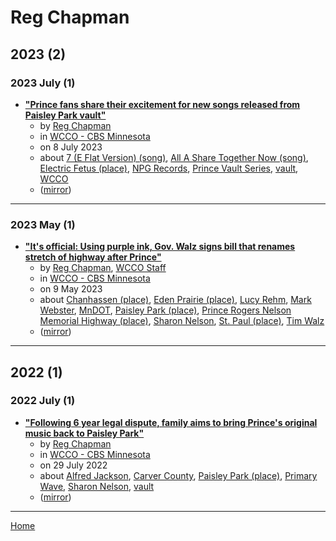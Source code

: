 # Reg Chapman

## 2023 (2)

### 2023 July (1)

 - [**"Prince fans share their excitement for new songs released from Paisley Park vault"**](https://www.cbsnews.com/minnesota/news/prince-fans-share-their-excitement-for-new-songs-releases-from-paisley-park-vault/)
    - by [Reg Chapman](../../authors/reg-chapman/index.md)
    - in [WCCO - CBS Minnesota](../../publications/u-z/wcco-cbs-minnesota/index.md)
    - on 8 July 2023
    - about [7 (E Flat Version) (song)](../../topics/song/7-e-flat-version/index.md), [All A Share Together Now (song)](../../topics/song/all-a-share-together-now/index.md), [Electric Fetus (place)](../../topics/place/electric-fetus/index.md), [NPG Records](../../topics/npg-records/index.md), [Prince Vault Series](../../topics/prince-vault-series/index.md), [vault](../../topics/vault/index.md), [WCCO](../../topics/wcco/index.md)
    - ([mirror](https://web.archive.org/web/*/https://www.cbsnews.com/minnesota/news/prince-fans-share-their-excitement-for-new-songs-releases-from-paisley-park-vault/))

----

### 2023 May (1)

 - [**"It's official: Using purple ink, Gov. Walz signs bill that renames stretch of highway after Prince"**](https://www.cbsnews.com/minnesota/news/prince-rogers-nelson-memorial-highway-bill-signed-into-law-renaming-stretch-of-chanhassen-highway/)
    - by [Reg Chapman](../../authors/reg-chapman/index.md), [WCCO Staff](../../authors/wcco-staff/index.md)
    - in [WCCO - CBS Minnesota](../../publications/u-z/wcco-cbs-minnesota/index.md)
    - on 9 May 2023
    - about [Chanhassen (place)](../../topics/place/chanhassen/index.md), [Eden Prairie (place)](../../topics/place/eden-prairie/index.md), [Lucy Rehm](../../topics/lucy-rehm/index.md), [Mark Webster](../../topics/mark-webster/index.md), [MnDOT](../../topics/mndot/index.md), [Paisley Park (place)](../../topics/place/paisley-park/index.md), [Prince Rogers Nelson Memorial Highway (place)](../../topics/place/prince-rogers-nelson-memorial-highway/index.md), [Sharon Nelson](../../topics/sharon-nelson/index.md), [St. Paul (place)](../../topics/place/st-paul/index.md), [Tim Walz](../../topics/tim-walz/index.md)
    - ([mirror](https://web.archive.org/web/*/https://www.cbsnews.com/minnesota/news/prince-rogers-nelson-memorial-highway-bill-signed-into-law-renaming-stretch-of-chanhassen-highway/))

----

## 2022 (1)

### 2022 July (1)

 - [**"Following 6 year legal dispute, family aims to bring Prince's original music back to Paisley Park"**](https://www.cbsnews.com/minnesota/news/following-six-year-legal-dispute-family-aims-to-bring-princes-original-music-back-to-paisley-park/)
    - by [Reg Chapman](../../authors/reg-chapman/index.md)
    - in [WCCO - CBS Minnesota](../../publications/u-z/wcco-cbs-minnesota/index.md)
    - on 29 July 2022
    - about [Alfred Jackson](../../topics/alfred-jackson/index.md), [Carver County](../../topics/carver-county/index.md), [Paisley Park (place)](../../topics/place/paisley-park/index.md), [Primary Wave](../../topics/primary-wave/index.md), [Sharon Nelson](../../topics/sharon-nelson/index.md), [vault](../../topics/vault/index.md)
    - ([mirror](https://web.archive.org/web/*/https://www.cbsnews.com/minnesota/news/following-six-year-legal-dispute-family-aims-to-bring-princes-original-music-back-to-paisley-park/))

----

[Home](../index.md)
